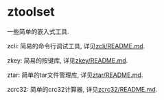 # ztoolset

一些简单的嵌入式工具.

zcli: 简易的命令行调试工具, 详见[zcli/README.md](zcli/README.md).

zkey: 简易的按键库, 详见[zkey/README.md](zkey/README.md).

ztar: 简单的tar文件管理库, 详见[ztar/README.md](ztar/README.md).

zcrc32: 简单的crc32计算器, 详见[zcrc32/README.md](zcrc32/README.md).
